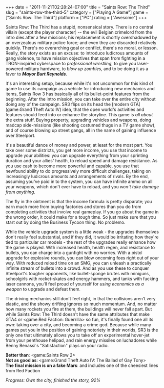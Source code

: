 +++
date = "2011-11-21T02:28:24-07:00"
title = "Saints Row: The Third"
slug = "saints-row-the-third-5"
category = ["Playing A Game"]
game = ["Saints Row: The Third"]
platform = ["PC"]
rating = ["Awesome"]
+++

Saints Row: The Third has a stupid, nonsensical story.  There is no central villain (except the player character) -- the evil Belgian crimelord from the intro dies after a few missions; his replacement is shortly overshadowed by an overzealous military police force; and even they are discarded relatively quickly.  There's no overarching goal or conflict, there's no moral, or lesson.  Really, the story exists as an excuse: to introduce ludicrous amounts of gang violence, to have mission objectives that span from fighting in a TRON-inspired cyberspace to <i>professional wrestling</i>, to give you laser-powered military hardware, to <i>blow up zombies</i>, and to be doing it as a favor to <i><b>Mayor Burt Reynolds</b></i>.

It's an interesting setup, because while it's not uncommon for this kind of game to use its campaign as a vehicle for introducing new mechanics and items, Saints Row 3 has basically all of its bullet-point features from the beginning.  After the intro mission, you can take over the entire city without doing any of the campaign.  SR3 flips on its head the [modern GTA](game:Grand Theft Auto IV) idea, that the open world's activities and features should feed into or enhance the storyline.  This game is <i>all about</i> the extra stuff.  Buying property, upgrading vehicles and weapons, doing madcap side-missions (like shooting costumed thugs in a TV game show), and of course blowing up street gangs, all in the name of gaining influence over Steelport.

It's a beautiful dance of money and power, at least for the most part.  You take over some districts, you get more income, you use that income to upgrade your abilities: you can upgrade everything from your sprinting duration and your allies' health, to reload speed and damage resistance.  As you use cash to become more powerful and capable, you use that newfound ability to do progressively more difficult challenges, taking on increasingly ludicrous amounts and arrangements of rivals.  By the end, assuming you've paid in to the system, you can have infinite ammo on all your weapons, which don't ever have to reload, and you <i>won't take damage from anything</i>.

The fly in the ointment is that the income formula is pretty disparate; you earn much more from buying factories and stores than you do from completing activities that involve real gameplay.  If you go about the game in the wrong order, it could make for a tough time.  So just make sure that you start out by doing the Business Tycoon thing.  No problemo.

While the vehicle upgrade system is a little weak - the upgrades themselves don't really feel substantial, and if they did, it would be irritating how they're tied to particular car models - the rest of the upgrades really enhance how the game is played.  With increased health, health regen, and resistance to bullets, you can charge into a gunfight with no worries.  With a pistol upgrade for explosive rounds, you can blow oncoming foes right out of your way.  With reduced reload time on an SMG, you can unleash a practically infinite stream of bullets into a crowd.  And as you use these to conquer Steelport's tougher opponents, like bullet-sponge brutes with miniguns, schoolgirls with rocket-skates and energy hammers, and tanks with fucking laser cannons, you'll feel proud of yourself for <i>using economics as a weapon</i> to upgrade and defeat them.

The driving mechanics still don't feel right, in that the collisions aren't very elastic, and the showy drifting ignores so much momentum.  And, no matter how many rockets you fire at them, the buildings will never fall apart.  But while Saints Row: The Third doesn't have the same attributes that make GTA4 or <game:Red Faction: Guerrilla> so fun, it's finally found one all its own: taking over a city, and becoming a crime god.  Because while many games put you in the position of gaining notoriety in their worlds, SR3 is the only one that ultimately allows you to take off an experimental hover-jet from your penthouse helipad, and rain energy missiles on luchadores while Benny Benassi's "Satisfaction" plays on your radio.

<b>Better than</b>: <game:Saints Row 2>  
<b>Not as good as</b>: <game:Grand Theft Auto IV: The Ballad of Gay Tony>  
<b>The final mission is on a fake Mars</b>: and includes one of the cheesiest lines from Red Faction

<i>Progress: Own the city, finished the story, 92%</i>
